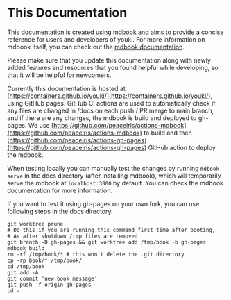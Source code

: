 # This Documentation

This documentation is created using mdbook and aims to provide a concise reference for users and developers of youki. For more information on mdbook itself, you can check out the [mdbook documentation](https://rust-lang.github.io/mdBook/).

Please make sure that you update this documentation along with newly added features and resources that you found helpful while developing, so that it will be helpful for newcomers.

Currently this documentation is hosted at [https://containers.github.io/youki/](https://containers.github.io/youki/), using GitHub pages. GitHub CI actions are used to automatically check if any files are changed in /docs on each push / PR merge to main branch, and if there are any changes, the mdbook is build and deployed to gh-pages. We use [https://github.com/peaceiris/actions-mdbook](https://github.com/peaceiris/actions-mdbook) to build and then [https://github.com/peaceiris/actions-gh-pages](https://github.com/peaceiris/actions-gh-pages) GitHub action to deploy the mdbook.

When testing locally you can manually test the changes by running `mdbook serve` in the docs directory (after installing mdbook), which will temporarily serve the mdbook at `localhost:3000` by default. You can check the mdbook documentation for more information.

If you want to test it using gh-pages on your own fork, you can use following steps in the docs directory.

```console
git worktree prune
# Do this if you are running this command first time after booting,
# As after shutdown /tmp files are removed
git branch -D gh-pages && git worktree add /tmp/book -b gh-pages
mdbook build
rm -rf /tmp/book/* # this won't delete the .git directory
cp -rp book/* /tmp/book/
cd /tmp/book
git add -A
git commit 'new book message'
git push -f origin gh-pages
cd -
```
